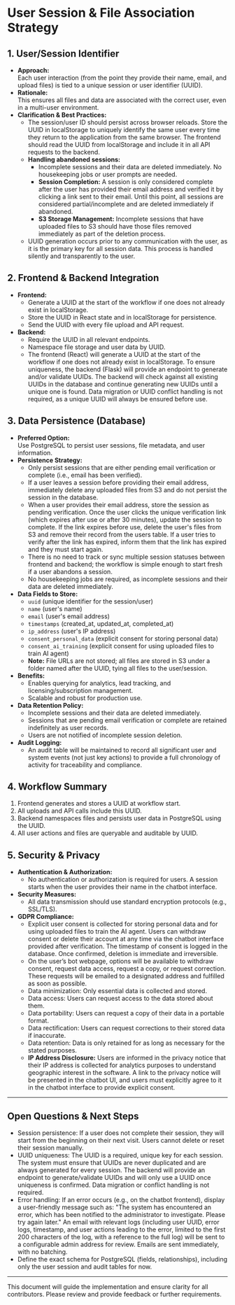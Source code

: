 # User Session & File Association Strategy

## 1. User/Session Identifier

- **Approach:**  
  Each user interaction (from the point they provide their name, email, and upload files) is tied to a unique session or user identifier (UUID).
- **Rationale:**  
  This ensures all files and data are associated with the correct user, even in a multi-user environment.
- **Clarification & Best Practices:**  
  - The session/user ID should persist across browser reloads. Store the UUID in localStorage to uniquely identify the same user every time they return to the application from the same browser. The frontend should read the UUID from localStorage and include it in all API requests to the backend.
  - **Handling abandoned sessions:**  
    - Incomplete sessions and their data are deleted immediately. No housekeeping jobs or user prompts are needed.
    - **Session Completion:** A session is only considered complete after the user has provided their email address and verified it by clicking a link sent to their email. Until this point, all sessions are considered partial/incomplete and are deleted immediately if abandoned.
    - **S3 Storage Management:** Incomplete sessions that have uploaded files to S3 should have those files removed immediately as part of the deletion process.
  - UUID generation occurs prior to any communication with the user, as it is the primary key for all session data. This process is handled silently and transparently to the user.

## 2. Frontend & Backend Integration

- **Frontend:**  
  - Generate a UUID at the start of the workflow if one does not already exist in localStorage.
  - Store the UUID in React state and in localStorage for persistence.
  - Send the UUID with every file upload and API request.
- **Backend:**  
  - Require the UUID in all relevant endpoints.
  - Namespace file storage and user data by UUID.
  - The frontend (React) will generate a UUID at the start of the workflow if one does not already exist in localStorage. To ensure uniqueness, the backend (Flask) will provide an endpoint to generate and/or validate UUIDs. The backend will check against all existing UUIDs in the database and continue generating new UUIDs until a unique one is found. Data migration or UUID conflict handling is not required, as a unique UUID will always be ensured before use.

## 3. Data Persistence (Database)

- **Preferred Option:**  
  Use PostgreSQL to persist user sessions, file metadata, and user information.
- **Persistence Strategy:**  
  - Only persist sessions that are either pending email verification or complete (i.e., email has been verified).
  - If a user leaves a session before providing their email address, immediately delete any uploaded files from S3 and do not persist the session in the database.
  - When a user provides their email address, store the session as pending verification. Once the user clicks the unique verification link (which expires after use or after 30 minutes), update the session to complete. If the link expires before use, delete the user's files from S3 and remove their record from the users table. If a user tries to verify after the link has expired, inform them that the link has expired and they must start again.
  - There is no need to track or sync multiple session statuses between frontend and backend; the workflow is simple enough to start fresh if a user abandons a session.
  - No housekeeping jobs are required, as incomplete sessions and their data are deleted immediately.
- **Data Fields to Store:**
  - `uuid` (unique identifier for the session/user)
  - `name` (user's name)
  - `email` (user's email address)
  - `timestamps` (created_at, updated_at, completed_at)
  - `ip_address` (user's IP address)
  - `consent_personal_data` (explicit consent for storing personal data)
  - `consent_ai_training` (explicit consent for using uploaded files to train AI agent)
  - **Note:** File URLs are not stored; all files are stored in S3 under a folder named after the UUID, tying all files to the user/session.
- **Benefits:**  
  - Enables querying for analytics, lead tracking, and licensing/subscription management.
  - Scalable and robust for production use.
- **Data Retention Policy:**
  - Incomplete sessions and their data are deleted immediately.
  - Sessions that are pending email verification or complete are retained indefinitely as user records.
  - Users are not notified of incomplete session deletion.
- **Audit Logging:**
  - An audit table will be maintained to record all significant user and system events (not just key actions) to provide a full chronology of activity for traceability and compliance.

## 4. Workflow Summary

1. Frontend generates and stores a UUID at workflow start.
2. All uploads and API calls include this UUID.
3. Backend namespaces files and persists user data in PostgreSQL using the UUID.
4. All user actions and files are queryable and auditable by UUID.

## 5. Security & Privacy

- **Authentication & Authorization:**
  - No authentication or authorization is required for users. A session starts when the user provides their name in the chatbot interface.
- **Security Measures:**
  - All data transmission should use standard encryption protocols (e.g., SSL/TLS).
- **GDPR Compliance:**
  - Explicit user consent is collected for storing personal data and for using uploaded files to train the AI agent. Users can withdraw consent or delete their account at any time via the chatbot interface provided after verification. The timestamp of consent is logged in the database. Once confirmed, deletion is immediate and irreversible.
  - On the user’s bot webpage, options will be available to withdraw consent, request data access, request a copy, or request correction. These requests will be emailed to a designated address and fulfilled as soon as possible.
  - Data minimization: Only essential data is collected and stored.
  - Data access: Users can request access to the data stored about them.
  - Data portability: Users can request a copy of their data in a portable format.
  - Data rectification: Users can request corrections to their stored data if inaccurate.
  - Data retention: Data is only retained for as long as necessary for the stated purposes.
  - **IP Address Disclosure:** Users are informed in the privacy notice that their IP address is collected for analytics purposes to understand geographic interest in the software. A link to the privacy notice will be presented in the chatbot UI, and users must explicitly agree to it in the chatbot interface to provide explicit consent.

---

## Open Questions & Next Steps

- Session persistence: If a user does not complete their session, they will start from the beginning on their next visit. Users cannot delete or reset their session manually.
- UUID uniqueness: The UUID is a required, unique key for each session. The system must ensure that UUIDs are never duplicated and are always generated for every session. The backend will provide an endpoint to generate/validate UUIDs and will only use a UUID once uniqueness is confirmed. Data migration or conflict handling is not required.
- Error handling: If an error occurs (e.g., on the chatbot frontend), display a user-friendly message such as: "The system has encountered an error, which has been notified to the administrator to investigate. Please try again later." An email with relevant logs (including user UUID, error logs, timestamp, and user actions leading to the error, limited to the first 200 characters of the log, with a reference to the full log) will be sent to a configurable admin address for review. Emails are sent immediately, with no batching.
- Define the exact schema for PostgreSQL (fields, relationships), including only the user session and audit tables for now.

---

This document will guide the implementation and ensure clarity for all contributors. Please review and provide feedback or further requirements.
